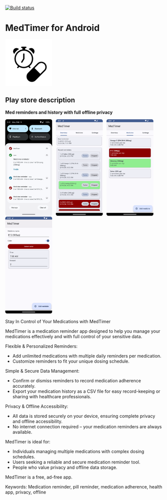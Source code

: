 [![Build status](https://github.com/Futsch1/medTimer/actions/workflows/android.yml/badge.svg)](https://github.com/Futsch1/medTimer/actions/workflows/android.yml)

# MedTimer for Android

<img src="app/src/main/logo-playstore.png" width="150" />

## Play store description

**Med reminders and history with full offline privacy**

<p float="left">
  <img src="app/src/main/store_screenshot_1.png" width="150" />
  &nbsp;
  <img src="app/src/main/store_screenshot_2.png" width="150" /> 
  &nbsp;
  <img src="app/src/main/store_screenshot_3.png" width="150" />
  &nbsp;
  <img src="app/src/main/store_screenshot_4.png" width="150" />
</p>

Stay In Control of Your Medications with MedTimer

MedTimer is a medication reminder app designed to help you manage your medications effectively and
with full control of your sensitive data.

Flexible & Personalized Reminders:

- Add unlimited medications with multiple daily reminders per medication.
- Customize reminders to fit your unique dosing schedule.

Simple & Secure Data Management:

- Confirm or dismiss reminders to record medication adherence accurately.
- Export your medication history as a CSV file for easy record-keeping or sharing with healthcare
  professionals.

Privacy & Offline Accessibility:

- All data is stored securely on your device, ensuring complete privacy and offline accessibility.
- No internet connection required – your medication reminders are always available.

MedTimer is ideal for:

- Individuals managing multiple medications with complex dosing schedules.
- Users seeking a reliable and secure medication reminder tool.
- People who value privacy and offline data storage.

MedTimer is a free, ad-free app.

Keywords: Medication reminder, pill reminder, medication adherence, health app, privacy, offline